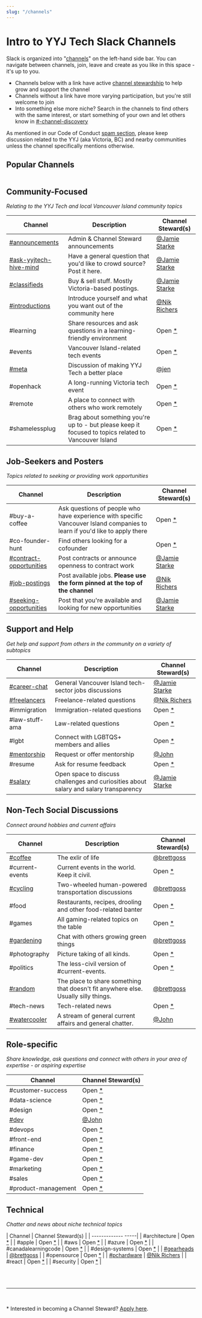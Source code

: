 ```yaml
---
slug: "/channels"
---
```


<h1 class="!mb-0">Intro to YYJ Tech Slack Channels</h2>

Slack is organized into "[channels](https://www.youtube.com/embed/2Lu39IFAmeE)" on the left-hand side bar. You can navigate between channels, join, leave and create as you like in this space - it's up to you. 

* Channels below with a link have active [channel stewardship](/channel-stewards) to help grow and support the channel
* Channels without a link have more varying participation, but you're still welcome to join
* Into something else more niche? Search in the channels to find others with the same interest, or start something of your own and let others know in [#-channel-discovery](https://yyjtech.slack.com/archives/CK5TF106L)

As mentioned in our Code of Conduct [spam section](https://github.com/yyjtech/code-of-conduct#spam), please keep discussion related to the YYJ (aka Victoria, BC) and nearby communities unless the channel specifically mentions otherwise. 


<h2 class="text-2xl bold">Popular Channels</h2>


```toc

```


## Community-Focused
_Relating to the YYJ Tech and local Vancouver Island community topics_

| Channel | Description | Channel Steward(s) |
| ------------- |-------------| -----|
| [#announcements](https://yyjtech.slack.com/archives/C18JM8U2Y) | Admin & Channel Steward announcements | [@Jamie Starke](/channel-stewards#Jamie%20Starke) |
| [#ask-yyjtech-hive-mind](https://yyjtech.slack.com/archives/CK5TG077A) | Have a general question that you'd like to crowd source? Post it here. | [@Jamie Starke](/channel-stewards#Jamie%20Starke) |
| [#classifieds](https://yyjtech.slack.com/archives/C236MUALE) | Buy & sell stuff. Mostly Victoria-based postings. | [@Jamie Starke](/channel-stewards#Jamie%20Starke) |
| [#introductions](https://yyjtech.slack.com/archives/C18MW8XS7) | Introduce yourself and what you want out of the community here | [@Nik Richers](/channel-stewards#Nik%20Richers) |
| #learning | Share resources and ask questions in a learning-friendly environment | Open [\*](#apply) |
| #events | Vancouver Island-related tech events | Open [\*](#apply) |
| [#meta](https://yyjtech.slack.com/archives/C34M16KA7) | Discussion of making YYJ Tech a better place | [@jen](/channel-stewards#Jen%20Reiher) |
| #openhack | A long-running Victoria tech event | Open [\*](#apply) |
| #remote | A place to connect with others who work remotely | Open [\*](#apply) |
| #shamelessplug | Brag about something you're up to - but please keep it focused to topics related to Vancouver Island | Open [\*](#apply) |


## Job-Seekers and Posters
_Topics related to seeking or providing work opportunities_

| Channel | Description | Channel Steward(s) |
| ------------- |-------------| -----|
| #buy-a-coffee | Ask questions of people who have experience with specific Vancouver Island companies to learn if you'd like to apply there | Open [\*](#apply) |
| #co-founder-hunt | Find others looking for a cofounder | Open [\*](#apply) |
| [#contract-opportunities](https://yyjtech.slack.com/archives/C8TC8SC4W) | Post contracts or announce openness to contract work | [@Jamie Starke](/channel-stewards#Jamie%20Starke)  |
| [#job-postings](https://yyjtech.slack.com/archives/C18KMMR4J) | Post available jobs. **Please use the form pinned at the top of the channel** | [@Nik Richers](/channel-stewards#Nik%20Richers) |
| [#seeking-opportunities](https://yyjtech.slack.com/archives/C05HZ6UDSTA) | Post that you're available and looking for new opportunities | [@Jamie Starke](/channel-stewards#Jamie%20Starke) | 

## Support and Help
_Get help and support from others in the community on a variety of subtopics_

| Channel | Description | Channel Steward(s) |
| ------------- |-------------| -----|
| [#career-chat](https://yyjtech.slack.com/archives/CKSS2VCH3) | General Vancouver Island tech-sector jobs discussions | [@Jamie Starke](/channel-stewards#Jamie%20Starke)  |
| [#freelancers](https://yyjtech.slack.com/archives/C1GU8DV7Y) | Freelance-related questions | [@Nik Richers](/channel-stewards#Nik%20Richers) |
| #immigration | Immigration-related questions | Open [\*](#apply) |
| #law-stuff-ama | Law-related questions | Open [\*](#apply) |
| #lgbt | Connect with LGBTQS+ members and allies | Open [\*](#apply) |
| [#mentorship](https://yyjtech.slack.com/archives/C3599USF3) | Request or offer mentorship | [@John](/channel-stewards#John%20Oram) |
| #resume | Ask for resume feedback | Open [\*](#apply) |
| [#salary](https://yyjtech.slack.com/archives/CEZJX09HN) | Open space to discuss challenges and curiosities about salary and salary transparency | [@Jamie Starke](/channel-stewards#Jamie%20Starke) |

## Non-Tech Social Discussions
_Connect around hobbies and current affairs_

| Channel | Description | Channel Steward(s) |
| ------------- |-------------| -----|
| [#coffee](https://yyjtech.slack.com/archives/C1ABWA6HW) | The exlir of life | [@brettgoss](/channel-stewards#Brett%20Goss) |
| #current-events | Current events in the world. Keep it civil. | Open [\*](#apply) |
| [#cycling](https://yyjtech.slack.com/archives/C5W6EKGG6) | Two-wheeled human-powered transportation discussions | [@brettgoss](/channel-stewards#Brett%20Goss) |
| #food | Restaurants, recipes, drooling and other food-related banter | Open [\*](#apply) |
| #games | All gaming-related topics on the table | Open [\*](#apply) |
| [#gardening](https://yyjtech.slack.com/archives/C5F9GF0JG) | Chat with others growing green things |  [@brettgoss](/channel-stewards#Brett%20Goss) |
| #photography | Picture taking of all kinds. | Open [\*](#apply) |
| #politics | The less-civil version of #current-events. | Open [\*](#apply) |
| [#random](https://yyjtech.slack.com/archives/C18JXTXNK) | The place to share something that doesn't fit anywhere else. Usually silly things. | [@brettgoss](/channel-stewards#Brett%20Goss) |
| #tech-news | Tech-related news | Open [\*](#apply) |
| [#watercooler](https://yyjtech.slack.com/archives/CA994CED9) | A stream of general current affairs and general chatter. | [@John](/channel-stewards#John%20Oram) |

## Role-specific 
_Share knowledge, ask questions and connect with others in your area of expertise - or aspiring expertise_

| Channel | Channel Steward(s) |
| ------------- |-----|
| #customer-success | Open [\*](#apply) |
| #data-science |  Open [\*](#apply) |
| #design | Open [\*](#apply) |
| [#dev](https://yyjtech.slack.com/archives/C1AHS4DFF) | [@John](/channel-stewards#John%20Oram) |
| #devops |  Open [\*](#apply) |
| #front-end | Open [\*](#apply) |
| #finance |  Open [\*](#apply) |
| #game-dev | Open [\*](#apply) |
| #marketing |  Open [\*](#apply) |
| #sales | Open [\*](#apply) |
| #product-management | Open [\*](#apply) |


## Technical
_Chatter and news about niche technical topics_

| Channel | Channel Steward(s) |
| -------------  -----|
| #architecture | Open [\*](#apply) |
| #apple | Open [\*](#apply) |
| #aws | Open [\*](#apply) |
| #azure | Open [\*](#apply) |
| #canadalearningcode | Open [\*](#apply) |
| #design-systems | Open [\*](#apply) |
| [#gearheads](https://yyjtech.slack.com/archives/C2D95R2LE) |  [@brettgoss](/channel-stewards#Brett%20Goss) |
| #opensource | Open [\*](#apply) |
| [#pchardware](https://yyjtech.slack.com/archives/C6VJ6TSF3) | [@Nik Richers](/channel-stewards#Nik%20Richers) |
| #react | Open [\*](#apply) |
| #security | Open [\*](#apply) |

<br>
<br>
<hr>
<br>

<a class="mt-20" id="apply"></a>
\* Interested in becoming a Channel Steward? [Apply here](https://docs.google.com/forms/d/1PLn6X7YRunYF8NrwKuHVO0XhVGCwIifjAlwcUDKscRo/viewform?edit_requested=true#responses).

